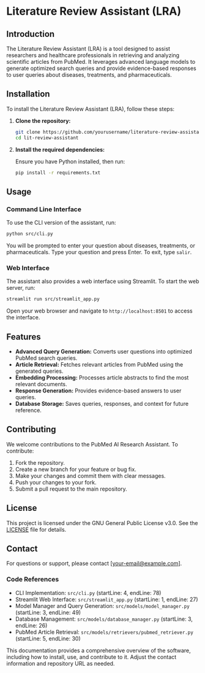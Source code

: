# Literature Review Assistant (LRA)

## Introduction

The Literature Review Assistant (LRA) is a tool designed to assist researchers and healthcare professionals in retrieving and analyzing scientific articles from PubMed. It leverages advanced language models to generate optimized search queries and provide evidence-based responses to user queries about diseases, treatments, and pharmaceuticals.

## Installation

To install the Literature Review Assistant (LRA), follow these steps:

1. **Clone the repository:**

   ```bash
   git clone https://github.com/yourusername/literature-review-assistant.git
   cd lit-review-assistant
   ```

2. **Install the required dependencies:**

   Ensure you have Python installed, then run:

   ```bash
   pip install -r requirements.txt
   ```

## Usage

### Command Line Interface

To use the CLI version of the assistant, run:
```bash
python src/cli.py
```

You will be prompted to enter your question about diseases, treatments, or pharmaceuticals. Type your question and press Enter. To exit, type `salir`.

### Web Interface

The assistant also provides a web interface using Streamlit. To start the web server, run:

```bash
streamlit run src/streamlit_app.py
```

Open your web browser and navigate to `http://localhost:8501` to access the interface.

## Features

- **Advanced Query Generation:** Converts user questions into optimized PubMed search queries.
- **Article Retrieval:** Fetches relevant articles from PubMed using the generated queries.
- **Embedding Processing:** Processes article abstracts to find the most relevant documents.
- **Response Generation:** Provides evidence-based answers to user queries.
- **Database Storage:** Saves queries, responses, and context for future reference.

## Contributing

We welcome contributions to the PubMed AI Research Assistant. To contribute:

1. Fork the repository.
2. Create a new branch for your feature or bug fix.
3. Make your changes and commit them with clear messages.
4. Push your changes to your fork.
5. Submit a pull request to the main repository.

## License

This project is licensed under the GNU General Public License v3.0. See the [LICENSE](LICENSE) file for details.

## Contact

For questions or support, please contact [your-email@example.com].

### Code References

- CLI Implementation: `src/cli.py` (startLine: 4, endLine: 78)
- Streamlit Web Interface: `src/streamlit_app.py` (startLine: 1, endLine: 27)
- Model Manager and Query Generation: `src/models/model_manager.py` (startLine: 3, endLine: 49)
- Database Management: `src/models/database_manager.py` (startLine: 3, endLine: 26)
- PubMed Article Retrieval: `src/models/retrievers/pubmed_retriever.py` (startLine: 5, endLine: 30)

This documentation provides a comprehensive overview of the software, including how to install, use, and contribute to it. Adjust the contact information and repository URL as needed.